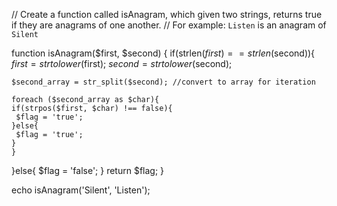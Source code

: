 // Create a function called isAnagram, which given two strings, returns true if they are anagrams of one another.
// For example: `Listen` is an anagram of `Silent`


function isAnagram($first, $second) {
  if(strlen($first) == strlen($second)){
    $first=strtolower($first);
    $second=strtolower($second);
    
    $second_array = str_split($second); //convert to array for iteration
    
  	foreach ($second_array as $char){
    if(strpos($first, $char) !== false){
     $flag = 'true';
    }else{
     $flag = 'true';
    }
    }
   
  }else{
    $flag = 'false';
  }
   return $flag;
}

echo isAnagram('Silent', 'Listen'); 